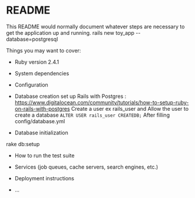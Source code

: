 # README

This README would normally document whatever steps are necessary to get the
application up and running.
rails new toy_app --database=postgresql

Things you may want to cover:

* Ruby version
2.4.1

* System dependencies

* Configuration

* Database creation
set up Rails with Postgres : https://www.digitalocean.com/community/tutorials/how-to-setup-ruby-on-rails-with-postgres
Create a user ex rails_user and
Allow the user to create a database `ALTER USER rails_user CREATEDB;`
After filling config/database.yml
* Database initialization

rake db:setup

* How to run the test suite

* Services (job queues, cache servers, search engines, etc.)

* Deployment instructions

* ...
